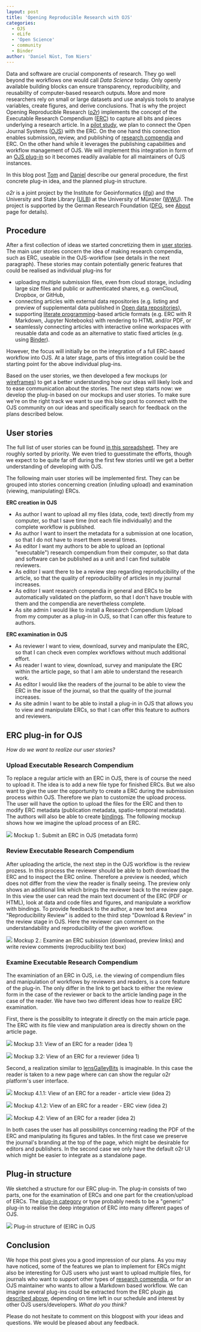 ```yaml
---
layout: post
title: 'Opening Reproducible Research with OJS'
categories:
  - OJS
  - eLife
  - 'Open Science'
  - community
  - Binder
author: 'Daniel Nüst, Tom Niers'
---
```


Data and software are crucial components of research.
They go well beyond the workflows one would call _Data Science_ today. Only openly available building blocks can ensure transparency, reproducibility, and reusability of computer-based research outputs.
More and more researchers rely on small or large datasets and use analysis tools to analyse variables, create figures, and derive conclusions.
That is why the project Opening Reproducible Research ([_o2r_](https://o2r.info/)) implements the concept of the Executable Research Compendium ([ERC](https://o2r.info/erc-spec/)) to capture all bits and pieces underlying a research article.
In a [pilot study](/pilots), we plan to connect the Open Journal Systems ([OJS](https://pkp.sfu.ca/ojs/)) with the ERC.
On the one hand this connection enables submission, review, and publishing of [research compendia](http://research-compendium.science/) and ERC.
On the other hand while it leverages the publishing capabilities and workflow management of OJS.
We will implement this integration in form of an [OJS plug-in](https://docs.pkp.sfu.ca/learning-ojs/en/settings-website#plugins) so it becomes readily available for all maintainers of OJS instances.

In this blog post [Tom](https://github.com/tnier01) and [Daniel](https://orcid.org/0000-0002-0024-5046) describe our general procedure, the first concrete plug-in idea, and the planned plug-in structure.

_o2r_ is a joint project by the Institute for Geoinformatics ([ifgi](https://www.uni-muenster.de/Geoinformatics/en/)) and the University and State Library ([ULB](https://www.ulb.uni-muenster.de/)) at the University of Münster ([WWU](https://www.uni-muenster.de/)).
The project is supported by the German Research Foundation ([DFG](https://www.dfg.de/), see [About](/about) page for details).

## Procedure

After a first collection of ideas we started concretizing them in [user stories](https://en.wikipedia.org/wiki/User_story).
The main user stories concern the idea of making research compendia, such as ERC, useable in the OJS-workflow (see details in the next paragraph).
These stories may contain potentially generic features that could be realised as individual plug-ins for

- uploading multiple submission files, even from cloud storage, including large size files and public or authenticated shares, e.g. ownCloud, Dropbox, or GitHub,
- connecting articles with external data repositories (e.g. listing and preview of supplemental data published in [Open data repositories](https://en.wikipedia.org/wiki/Open-access_repository)),
- supporting [literate programming](https://en.wikipedia.org/wiki/Literate_programming)-based article formats (e.g. ERC with R Markdown, Jupyter Notebooks) with rendering to HTML and/or PDF, or
- seamlessly connecting articles with interactive online workspaces with reusable data and code as an alternative to static fixed articles (e.g. using [Binder](http://mybinder.org/)).

However, the focus will initially be on the integration of a full ERC-based workflow into OJS.
At a later stage, parts of this integration could be the starting point for the above individual plug-ins.

Based on the user stories, we then developed a few mockups (or [wireframes](https://en.wikipedia.org/wiki/Website_wireframe)) to get a better understanding how our ideas will likely look and to ease communication about the stories. 
The next step starts now: we develop the plug-in based on our mockups and user stories.
To make sure we're on the right track we want to use this blog post to connect with the OJS community on our ideas and specifically search for feedback on the plans described below. 

## User stories

The full list of user stories can be found [in this spreadsheet](https://uni-muenster.sciebo.de/apps/onlyoffice/1513199997?filePath=%2FNiers%2FuserStories2.0_blogArticle.xlsx).
They are roughly sorted by priority.
We even tried to guesstimate the efforts, though we expect to be quite far off during the first few stories until we get a better understanding of developing with OJS.

The following main user stories will be implemented first.
They can be grouped into stories concerning creation (inluding upload) and examination (viewing, manipulating) ERCs.

**ERC creation in OJS**

- As author I want to upload all my files (data, code, text) directly from my computer, so that I save time (not each file individually) and the complete workflow is published.
- As author I want to insert the metadata for a submission at one location, so that I do not have to insert them several times. 
- As editor I want my authors to be able to upload an (optional "executable") research compendium from their computer, so that data and software can be published as a unit and I can find suitable reviewers.
- As editor I want there to be a review step regarding reproducibility of the article, so that the quality of reproducibility of articles in my journal increases.
- As editor I want research compendia in general and ERCs to be automatically validated on the platform, so that I don't have trouble with them and the compendia are  nevertheless complete.
- As site admin I would like to install a Research Compendium Upload from my computer as a plug-in in OJS, so that I can offer this feature to authors.

**ERC examination in OJS**

- As reviewer I want to view, download, survey and manipulate the ERC, so that I can check even complex workflows without much additional effort. 
- As reader I want to view, download, survey and manipulate the ERC within the article page, so that I am able to understand the research work. 
- As editor I would like the readers of the journal to be able to view the ERC in the issue of the journal, so that the quality of the journal increases. 
- As site admin I want to be able to install a plug-in in OJS that allows you to view and manipulate ERCs, so that I can offer this feature to authors and reviewers.

## ERC plug-in for OJS

_How do we want to realize our user stories?_

### Upload Executable Research Compendium

To replace a regular article with an ERC in OJS, there is of course the need to upload it.
The idea is to add a new file type for finished ERCs.
But we also want to give the user the opportunity to create a ERC during the submission process within OJS.
Therefore we plan to customize the upload process.
The user will have the option to upload the files for the ERC and then to modify ERC metadata (publication metadata, spatio-temporal metadata).
The authors will also be able to create [bindings](/2019/08/28/bindings/).
The following mockup shows how we imagine the upload process of an ERC.

[![](/public/images/2019-10-15-Opening-Reproducible-Research-with-OJS/Mockup1.png)](/public/images/2019-10-15-Opening-Reproducible-Research-with-OJS/Mockup1.png)
Mockup 1.: Submit an ERC in OJS (metadata form)

### Review Executable Research Compendium

After uploading the article, the next step in the OJS workflow is the review prozess.
In this process the reviewer should be able to both download the ERC and to inspect the ERC online.
Therefore a preview is needed, which does not differ from the view the reader is finally seeing.
The preview only shows an additional link which brings the reviewer back to the review page.
In this view the user can read the main text document of the ERC (PDF or HTML), look at data and code files and figures, and manipulate a workflow with bindings.
To provide feedback to the author, a new text area "Reproducibility Review" is added to the third step "Download & Review" in the review stage in OJS. Here the reviewer can comment on the understandability and reproducibility of the given workflow.

[![](/public/images/2019-10-15-Opening-Reproducible-Research-with-OJS/Mockup2.png)](/public/images/2019-10-15-Opening-Reproducible-Research-with-OJS/Mockup2.png)
Mockup 2.: Examine an ERC subission (download, preview links) and write review comments (reproducibility text box)

### Examine Executable Research Compendium 

The examiniation of an ERC in OJS, i.e. the viewing of compendium files and manipulation of workflows by reviewers and readers, is a core feature of the plug-in.
The only differ in the link to get back to either the review form in the case of the reviewer or back to the article landing page in the case of the reader.
We have two two different ideas how to realize ERC examination.

First, there is the possiblity to integrate it directly on the main article page.
The ERC with its file view and manipulation area is directly shown on the article page.

[![](/public/images/2019-10-15-Opening-Reproducible-Research-with-OJS/Mockup3.1.png)](/public/images/2019-10-15-Opening-Reproducible-Research-with-OJS/Mockup3.1.png)
Mockup 3.1: View of an ERC for a reader (idea 1)

[![](/public/images/2019-10-15-Opening-Reproducible-Research-with-OJS/Mockup3.2.png)](/public/images/2019-10-15-Opening-Reproducible-Research-with-OJS/Mockup3.2.png)
Mockup 3.2: View of an ERC for a reviewer (idea 1)

Second, a realization similar to [lensGalleyBits](https://github.com/paflov/lensGalleyBits) is imaginable.
In this case the reader is taken to a new page where can can show the regular o2r platform's user interface.

[![](/public/images/2019-10-15-Opening-Reproducible-Research-with-OJS/Mockup4.1.1.png)](/public/images/2019-10-15-Opening-Reproducible-Research-with-OJS/Mockup4.1.1.png)
Mockup 4.1.1: View of an ERC for a reader - article view (idea 2)

[![](/public/images/2019-10-15-Opening-Reproducible-Research-with-OJS/Mockup4.1.2.png)](/public/images/2019-10-15-Opening-Reproducible-Research-with-OJS/Mockup4.1.2.png)
Mockup 4.1.2: View of an ERC for a reader - ERC view (idea 2)

[![](/public/images/2019-10-15-Opening-Reproducible-Research-with-OJS/Mockup4.2.png)](/public/images/2019-10-15-Opening-Reproducible-Research-with-OJS/Mockup4.2.png)
Mockup 4.2: View of an ERC for a reader (idea 2)

In both cases the user has all possibilitys concerning reading the PDF of the ERC and manipulating its figures and tables.
In the first case we preserve the journal's branding at the top of the page, which might be desirable for editors and publishers.
In the second case we only have the default o2r UI which might be easier to integrate as a standalone page.

## Plug-in structure

We sketched a structure for our ERC plug-in.
The plug-in consists of two parts, one for the examination of ERCs and one part for the creation/upload of ERCs.
The [plug-in category](https://docs.pkp.sfu.ca/dev/plugin-guide/en/categories) or type probably needs to be a "generic" plug-in to realise the deep integration of ERC into many different pages of OJS.

[![](/public/images/2019-10-15-Opening-Reproducible-Research-with-OJS/o2r2_OJS_plug-in.png)](/public/images/2019-10-15-Opening-Reproducible-Research-with-OJS/o2r2_OJS_plug-in.png)
Plug-in structure of (E)RC in OJS  

## Conclusion

We hope this post gives you a good impression of our plans.
As you may have noticed, some of the features we plan to implement for ERCs might also be interesting for OJS users who just want to upload multiple files, for journals who want to support other types of [research compendia](https://research-compendium.science/), or for an OJS maintainer who wants to allow a Markdown based workflow.
We can imagine several plug-ins could be extracted from the ERC plugin [as described above](#procedure), depending on time left in our schedule and interest by other OJS users/developers.
_What do you think?_

Please do not hesitate to comment on this blogpost with your ideas and questions.
We would be pleased about any feedback. 


